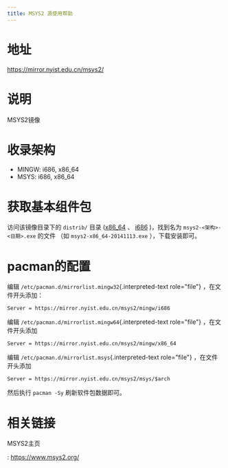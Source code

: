 ```yaml
---
title: MSYS2 源使用帮助
---
```


地址
====

<https://mirror.nyist.edu.cn/msys2/>

说明
====

MSYS2镜像

收录架构
========

-   MINGW: i686, x86\_64
-   MSYS: i686, x86\_64

获取基本组件包
==============

访问该镜像目录下的 `distrib/` 目录
([x86\_64](https://mirror.nyist.edu.cn/msys2/distrib/x86_64/) 、
[i686](https://mirror.nyist.edu.cn/msys2/distrib/i686/) )，找到名为
`msys2-<架构>-<日期>.exe` 的文件 （如 `msys2-x86_64-20141113.exe`
），下载安装即可。

pacman的配置
============

编辑 `/etc/pacman.d/mirrorlist.mingw32`{.interpreted-text role="file"}
，在文件开头添加：

    Server = https://mirror.nyist.edu.cn/msys2/mingw/i686   

编辑 `/etc/pacman.d/mirrorlist.mingw64`{.interpreted-text role="file"}
，在文件开头添加

    Server = https://mirror.nyist.edu.cn/msys2/mingw/x86_64

编辑 `/etc/pacman.d/mirrorlist.msys`{.interpreted-text role="file"}
，在文件开头添加

    Server = https://mirror.nyist.edu.cn/msys2/msys/$arch

然后执行 `pacman -Sy` 刷新软件包数据即可。

相关链接
========

MSYS2主页

:   <https://www.msys2.org/>
